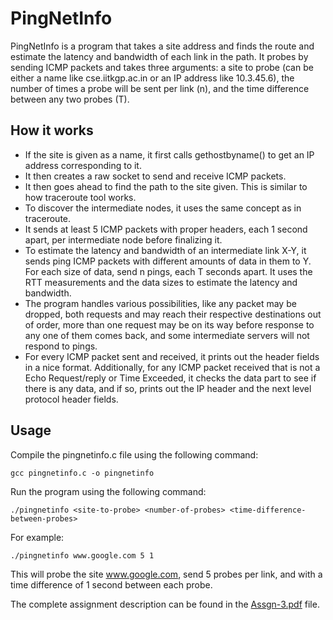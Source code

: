 # PingNetInfo

PingNetInfo is a program that takes a site address and finds the route and estimate the latency and bandwidth of each link in the path. It probes by sending ICMP packets and takes three arguments: a site to probe (can be either a name like cse.iitkgp.ac.in or an IP address like 10.3.45.6), the number of times a probe will be sent per link (n), and the time difference between any two probes (T).

## How it works

- If the site is given as a name, it first calls gethostbyname() to get an IP address corresponding to it.
- It then creates a raw socket to send and receive ICMP packets.
- It then goes ahead to find the path to the site given. This is similar to how traceroute tool works.
- To discover the intermediate nodes, it uses the same concept as in traceroute.
- It sends at least 5 ICMP packets with proper headers, each 1 second apart, per intermediate node before finalizing it.
- To estimate the latency and bandwidth of an intermediate link X-Y, it sends ping ICMP packets with different amounts of data in them to Y. For each size of data, send n pings, each T seconds apart. It uses the RTT measurements and the data sizes to estimate the latency and bandwidth.
- The program handles various possibilities, like any packet may be dropped, both requests and may reach their respective destinations out of order, more than one request may be on its way before response to any one of them comes back, and some intermediate servers will not respond to pings.
- For every ICMP packet sent and received, it prints out the header fields in a nice format. Additionally, for any ICMP packet received that is not a Echo Request/reply or Time Exceeded, it checks the data part to see if there is any data, and if so, prints out the IP header and the next level protocol header fields.

## Usage
Compile the pingnetinfo.c file using the following command:
```
gcc pingnetinfo.c -o pingnetinfo
```
Run the program using the following command:
```
./pingnetinfo <site-to-probe> <number-of-probes> <time-difference-between-probes>
```
For example:
```
./pingnetinfo www.google.com 5 1
```
This will probe the site www.google.com, send 5 probes per link, and with a time difference of 1 second between each probe.

The complete assignment description can be found in the [Assgn-3.pdf](Assgn-3.pdf) file.